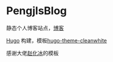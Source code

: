 # PengjlsBlog
静态个人博客站点，[博客](https://pengjl.com)

[Hugo](https://gohugo.io/) 构建，模板[hugo-theme-cleanwhite](https://themes.gohugo.io/themes/hugo-theme-cleanwhite/)


感谢大佬[赵化冰](https://zhaohuabing.com/)的模板